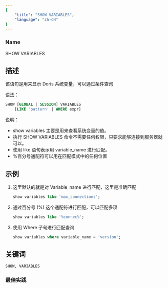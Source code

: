 ```yaml
---
{
    "title": "SHOW VARIABLES",
    "language": "zh-CN"
}
---
```


<!--
Licensed to the Apache Software Foundation (ASF) under one
or more contributor license agreements.  See the NOTICE file
distributed with this work for additional information
regarding copyright ownership.  The ASF licenses this file
to you under the Apache License, Version 2.0 (the
"License"); you may not use this file except in compliance
with the License.  You may obtain a copy of the License at

  http://www.apache.org/licenses/LICENSE-2.0

Unless required by applicable law or agreed to in writing,
software distributed under the License is distributed on an
"AS IS" BASIS, WITHOUT WARRANTIES OR CONDITIONS OF ANY
KIND, either express or implied.  See the License for the
specific language governing permissions and limitations
under the License.
-->



### Name

SHOW VARIABLES

## 描述

该语句是用来显示 Doris 系统变量，可以通过条件查询

语法：

```sql
SHOW [GLOBAL | SESSION] VARIABLES
    [LIKE 'pattern' | WHERE expr]
```

说明：

- show variables 主要是用来查看系统变量的值。
- 执行 SHOW VARIABLES 命令不需要任何权限，只要求能够连接到服务器就可以。
- 使用 like 语句表示用 variable_name 进行匹配。
- %百分号通配符可以用在匹配模式中的任何位置

## 示例

1. 这里默认的就是对 Variable_name 进行匹配，这里是准确匹配

   ```sql
   show variables like 'max_connections'; 
   ```
   
2. 通过百分号 (%) 这个通配符进行匹配，可以匹配多项

   ```sql
   show variables like '%connec%';
   ```

3. 使用 Where 子句进行匹配查询

   ```sql
   show variables where variable_name = 'version';
   ```

## 关键词

    SHOW, VARIABLES

### 最佳实践

